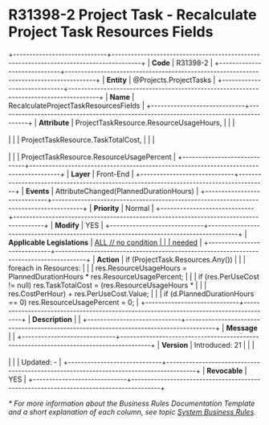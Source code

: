 ﻿---
erp.type: front-end-business-rule
erp.entity: Projects.ProjectTasks
---

# R31398-2 Project Task - Recalculate Project Task Resources Fields
+-----------------------------+---------------------------------------------------------------------------------------+
| **Code**                    | R31398-2                                                                              |
+-----------------------------+---------------------------------------------------------------------------------------+
| **Entity**                  | @Projects.ProjectTasks                                                                |
+-----------------------------+---------------------------------------------------------------------------------------+
| **Name**                    | RecalculateProjectTaskResourcesFields                                                 |
+-----------------------------+---------------------------------------------------------------------------------------+
| **Attribute**               | ProjectTaskResource.ResourceUsageHours,                                               |
|                             | <br/><br/>                                                                            |
|                             | ProjectTaskResource.TaskTotalCost,                                                    |
|                             | <br/><br/>                                                                            |
|                             | ProjectTaskResource.ResourceUsagePercent                                              |
+-----------------------------+---------------------------------------------------------------------------------------+
| **Layer**                   | Front-End                                                                             |
+-----------------------------+---------------------------------------------------------------------------------------+
| **Events**                  | AttributeChanged(PlannedDurationHours)                                                |
+-----------------------------+---------------------------------------------------------------------------------------+
| **Priority**                | Normal                                                                                |
+-----------------------------+---------------------------------------------------------------------------------------+
| **Modify**                  | YES                                                                                   |
+-----------------------------+---------------------------------------------------------------------------------------+
| **Applicable Legislations** | [ALL // no condition                                                                  |
|                             | needed](xref:applicable-legislations)                                                 |
+-----------------------------+---------------------------------------------------------------------------------------+
| **Action**                  | if (ProjectTask.Resources.Any())                                                      |
|                             | foreach in Resources:                                                                 |
|                             | res.ResourceUsageHours = PlannedDurationHours \* res.ResourceUsagePercent;            |
|                             | if (res.PerUseCost != null) res.TaskTotalCost = (res.ResourceUsageHours \*            |
|                             | res.CostPerHour) + res.PerUseCost.Value;                                              |
|                             | if (d.PlannedDurationHours == 0) res.ResourceUsagePercent = 0;                        |
+-----------------------------+---------------------------------------------------------------------------------------+
| **Description**             |                                                                                       |
+-----------------------------+---------------------------------------------------------------------------------------+
| **Message**                 |                                                                                       |
+-----------------------------+---------------------------------------------------------------------------------------+
| **Version**                 | Introduced: 21                                                                        |
|                             | <br/><br/>                                                                            |
|                             | Updated: -                                                                            |
+-----------------------------+---------------------------------------------------------------------------------------+
| **Revocable**               | YES                                                                                   |
+-----------------------------+---------------------------------------------------------------------------------------+

*\* For more information about the Business Rules Documentation Template and a short explanation of each column, see
topic [System Business Rules](../templates/template-description-system-business-rules.md).*
